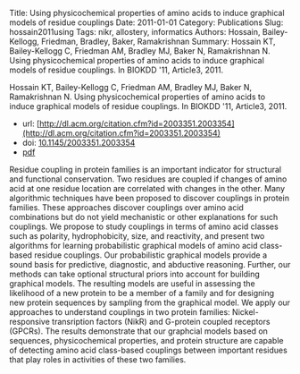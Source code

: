 Title: Using physicochemical properties of amino acids to induce graphical models of residue couplings
Date: 2011-01-01
Category: Publications
Slug: hossain2011using
Tags: nikr, allostery, informatics
Authors: Hossain, Bailey-Kellogg, Friedman, Bradley, Baker, Ramakrishnan
Summary: Hossain KT, Bailey-Kellogg C, Friedman AM, Bradley MJ, Baker N, Ramakrishnan N. Using physicochemical properties of amino acids to induce graphical models of residue couplings. In BIOKDD '11, Article3, 2011.

Hossain KT, Bailey-Kellogg C, Friedman AM, Bradley MJ, Baker N, Ramakrishnan N. Using physicochemical properties of amino acids to induce graphical models of residue couplings. In BIOKDD '11, Article3, 2011.

* url: [http://dl.acm.org/citation.cfm?id=2003351.2003354](http://dl.acm.org/citation.cfm?id=2003351.2003354)
* doi: [10.1145/2003351.2003354](http://dx.doi.org/10.1145/2003351.2003354)
* [pdf](http://sobolevnrm.github.io/papers/hossain2011using.pdf)

Residue coupling in protein families is an important indicator for structural and functional conservation. Two residues are coupled if changes of amino acid at one residue location are correlated with changes in the other. Many algorithmic techniques have been proposed to discover couplings in protein families. These approaches discover couplings over amino acid combinations but do not yield mechanistic or other explanations for such couplings. We propose to study couplings in terms of amino acid classes such as polarity, hydrophobicity, size, and reactivity, and present two algorithms for learning probabilistic graphical models of amino acid class-based residue couplings. Our probabilistic graphical models provide a sound basis for predictive, diagnostic, and abductive reasoning. Further, our methods can take optional structural priors into account for building graphical models. The resulting models are useful in assessing the likelihood of a new protein to be a member of a family and for designing new protein sequences by sampling from the graphical model. We apply our approaches to understand couplings in two protein families: Nickel-responsive transription factors (NikR) and G-protein coupled receptors (GPCRs). The results demonstrate that our graphcial models based on sequences, physicochemical properties, and protein structure are capable of detecting amino acid class-based couplings between important residues that play roles in activities of these two families.
